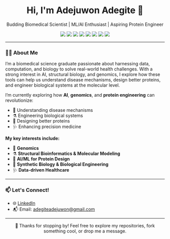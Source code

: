 <h1 align="center">Hi, I'm Adejuwon Adegite 👋</h1>

<p align="center">
  Budding Biomedical Scientist | ML/AI Enthusiast | Aspiring Protein Engineer
</p>

<p align="center">
  <img src="https://img.shields.io/badge/Python-3776AB?style=flat&logo=python&logoColor=white"/>
  <img src="https://img.shields.io/badge/R-276DC3?style=flat&logo=r&logoColor=white"/>
  <img src="https://img.shields.io/badge/Bash-4EAA25?style=flat&logo=gnubash&logoColor=white"/>
  <img src="https://img.shields.io/badge/SQL-4479A1?style=flat&logo=postgresql&logoColor=white"/>
  <img src="https://img.shields.io/badge/HTML5-E34F26?style=flat&logo=html5&logoColor=white"/>
  <img src="https://img.shields.io/badge/CSS3-1572B6?style=flat&logo=css3&logoColor=white"/>
  <img src="https://img.shields.io/badge/JavaScript-F7DF1E?style=flat&logo=javascript&logoColor=black"/>
  <img src="https://img.shields.io/badge/PyTorch-EE4C2C?style=flat&logo=pytorch&logoColor=white"/>
</p>

---

### 👨‍🔬 About Me
I’m a biomedical science graduate passionate about harnessing data, computation, and biology to solve real-world health challenges. With a strong interest in AI, structural biology, and genomics, I explore how these tools can help us understand disease mechanisms, design better proteins, and engineer biological systems at the molecular level.

I’m currently exploring how **AI**, **genomics**, and **protein engineering** can revolutionize:

- 🧬 Understanding disease mechanisms  
- ⚗️ Engineering biological systems  
- 🧠 Designing better proteins  
- 🩺 Enhancing precision medicine  

**My key interests include:**

- 🧬 **Genomics** 
- ⚗️ **Structural Bioinformatics & Molecular Modeling** 
- 🧠 **AI/ML for Protein Design**  
- 🤖 **Synthetic Biology & Biological Engineering** 
- 🩺 **Data-driven Healthcare** 

---

### 📫 Let's Connect!

- 🌐 [LinkedIn](https://www.linkedin.com/in/adejuwon-adegite/)  
- 📬 Email: adegiteadejuwon@gmail.com
  

---

<p align="center">
  🚀 Thanks for stopping by! Feel free to explore my repositories, fork something cool, or drop me a message.
</p>


